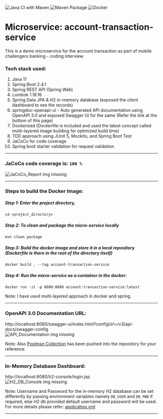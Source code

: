 ![Java CI with Maven](https://github.com/karthikaiselvan/account-transaction-service/workflows/Java%20CI%20with%20Maven/badge.svg) ![Maven Package](https://github.com/karthikaiselvan/account-transaction-service/workflows/Maven%20Package/badge.svg) ![Docker](https://github.com/karthikaiselvan/account-transaction-service/workflows/Docker/badge.svg) 

# Microservice: account-transaction-service
This is a demo microservice for the account transaction as part of mobile challengers banking - coding interview.

### Tech stack used:
1. Java 11
2. Spring Boot 2.4.1
3. Spring REST API (Spring Web)
4. Lombok 1.18.16
5. Spring Data JPA & H2 in-memory database (exposed the client dashboard to see the records)
6. springdoc-openapi-ui - Auto generated API documentation using OpenAPI 3.0 and exposed Swagger UI for the same (Refer the link at the bottom of this page)
7. Dockerized (Dockerfile is included and used the latest concept called multi-layered image building for optimized build time)
8. TDD approach using JUnit 5, Mockito, and Spring Boot Test
9. JaCoCo for code coverage
10. Spring boot starter validation for request validation  

---
### JaCoCo code coverage is: ``` 100 % ```  
![JaCoCo_Report img missing](https://github.com/karthikaiselvan/account-transaction-service/blob/main/JaCoCo_Report.jpg?raw=true)  

---
### Steps to build the Docker Image:
##### Step 1: Enter the project directory, 
    cd <project_directory>

##### Step 2: To clean and package the micro-service locally
    mvn clean package
 
##### Step 3: Build the docker image and store it in a local repository (Dockerfile is there in the root of the directory itself)
    docker build . --tag account-transaction-service

##### Step 4: Run the micro-service as a container in the docker:
    docker run -it -p 8080:8080 account-transaction-service:latest

Note: I have used multi-layered approach in docker and spring.

---
### OpenAPI 3.0 Documentation URL: 
http://localhost:8080/swagger-ui/index.html?configUrl=/v3/api-docs/swagger-config  
![API_Documentation img missing](https://github.com/karthikaiselvan/account-transaction-service/blob/main/API_Documentation.jpg?raw=true)

Note: Also [Postman Collection](https://github.com/karthikaiselvan/account-transaction-service/blob/main/account-transaction-service.postman_collection.json) has been pushed into the repository for your reference.

---
### In-Memory Database Dashboard:
http://localhost:8080/h2-console/login.jsp   
![H2_DB_Console img missing](https://github.com/karthikaiselvan/account-transaction-service/blob/main/H2_DB_Console.jpg?raw=true)

Note: Username and Password for the in-memory H2 database can be set differently by passing environment variables namely ```DB_USER``` and ```DB_PWD``` if required, else H2 db provided default username and password will be used. For more details please refer: [application.yml](https://github.com/karthikaiselvan/account-transaction-service/blob/main/src/main/resources/application.yml#L3)

---